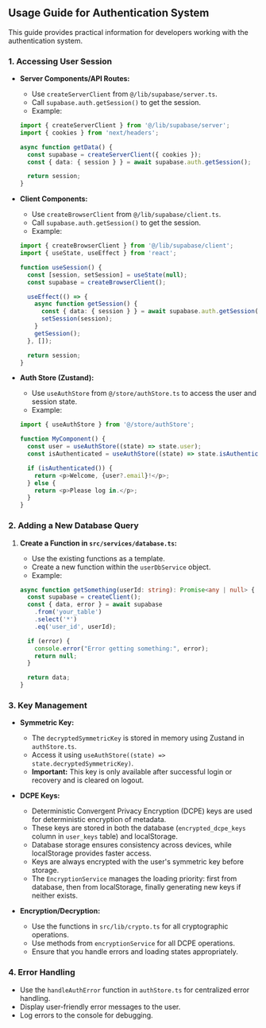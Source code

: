 ## Usage Guide for Authentication System

This guide provides practical information for developers working with the authentication system.

### 1. Accessing User Session

-   **Server Components/API Routes:**
    -   Use `createServerClient` from `@/lib/supabase/server.ts`.
    -   Call `supabase.auth.getSession()` to get the session.
    -   Example:

    ```typescript
    import { createServerClient } from '@/lib/supabase/server';
    import { cookies } from 'next/headers';

    async function getData() {
      const supabase = createServerClient({ cookies });
      const { data: { session } } = await supabase.auth.getSession();

      return session;
    }
    ```

-   **Client Components:**
    -   Use `createBrowserClient` from `@/lib/supabase/client.ts`.
    -   Call `supabase.auth.getSession()` to get the session.
    -   Example:

    ```typescript
    import { createBrowserClient } from '@/lib/supabase/client';
    import { useState, useEffect } from 'react';

    function useSession() {
      const [session, setSession] = useState(null);
      const supabase = createBrowserClient();

      useEffect(() => {
        async function getSession() {
          const { data: { session } } = await supabase.auth.getSession();
          setSession(session);
        }
        getSession();
      }, []);

      return session;
    }
    ```

-   **Auth Store (Zustand):**
    -   Use `useAuthStore` from `@/store/authStore.ts` to access the user and session state.
    -   Example:

    ```typescript
    import { useAuthStore } from '@/store/authStore';

    function MyComponent() {
      const user = useAuthStore((state) => state.user);
      const isAuthenticated = useAuthStore((state) => state.isAuthenticated());

      if (isAuthenticated()) {
        return <p>Welcome, {user?.email}!</p>;
      } else {
        return <p>Please log in.</p>;
      }
    }
    ```

### 2. Adding a New Database Query

1.  **Create a Function in `src/services/database.ts`:**
    -   Use the existing functions as a template.
    -   Create a new function within the `userDbService` object.
    -   Example:

    ```typescript
    async function getSomething(userId: string): Promise<any | null> {
      const supabase = createClient();
      const { data, error } = await supabase
        .from('your_table')
        .select('*')
        .eq('user_id', userId);

      if (error) {
        console.error("Error getting something:", error);
        return null;
      }

      return data;
    }
    ```

### 3. Key Management

-   **Symmetric Key:**
    -   The `decryptedSymmetricKey` is stored in memory using Zustand in `authStore.ts`.
    -   Access it using `useAuthStore((state) => state.decryptedSymmetricKey)`.
    -   **Important:** This key is only available after successful login or recovery and is cleared on logout.

-   **DCPE Keys:**
    -   Deterministic Convergent Privacy Encryption (DCPE) keys are used for deterministic encryption of metadata.
    -   These keys are stored in both the database (`encrypted_dcpe_keys` column in `user_keys` table) and localStorage.
    -   Database storage ensures consistency across devices, while localStorage provides faster access.
    -   Keys are always encrypted with the user's symmetric key before storage.
    -   The `EncryptionService` manages the loading priority: first from database, then from localStorage, finally generating new keys if neither exists.

-   **Encryption/Decryption:**
    -   Use the functions in `src/lib/crypto.ts` for all cryptographic operations.
    -   Use methods from `encryptionService` for all DCPE operations.
    -   Ensure that you handle errors and loading states appropriately.

### 4. Error Handling

-   Use the `handleAuthError` function in `authStore.ts` for centralized error handling.
-   Display user-friendly error messages to the user.
-   Log errors to the console for debugging.

